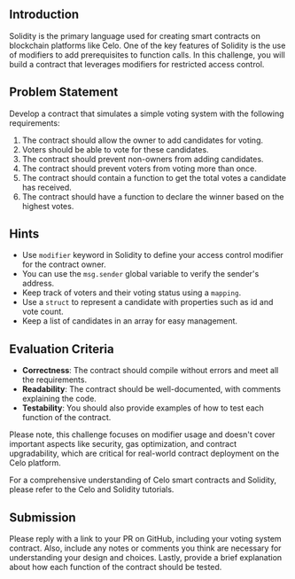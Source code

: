 ## Introduction

Solidity is the primary language used for creating smart contracts on blockchain platforms like Celo. One of the key features of Solidity is the use of modifiers to add prerequisites to function calls. In this challenge, you will build a contract that leverages modifiers for restricted access control.

## Problem Statement

Develop a contract that simulates a simple voting system with the following requirements:

1. The contract should allow the owner to add candidates for voting.
2. Voters should be able to vote for these candidates.
3. The contract should prevent non-owners from adding candidates.
4. The contract should prevent voters from voting more than once.
5. The contract should contain a function to get the total votes a candidate has received.
6. The contract should have a function to declare the winner based on the highest votes.

## Hints

- Use `modifier` keyword in Solidity to define your access control modifier for the contract owner.
- You can use the `msg.sender` global variable to verify the sender's address.
- Keep track of voters and their voting status using a `mapping`.
- Use a `struct` to represent a candidate with properties such as id and vote count.
- Keep a list of candidates in an array for easy management.

## Evaluation Criteria

- **Correctness**: The contract should compile without errors and meet all the requirements.
- **Readability**: The contract should be well-documented, with comments explaining the code.
- **Testability**: You should also provide examples of how to test each function of the contract.

Please note, this challenge focuses on modifier usage and doesn't cover important aspects like security, gas optimization, and contract upgradability, which are critical for real-world contract deployment on the Celo platform.

For a comprehensive understanding of Celo smart contracts and Solidity, please refer to the Celo and Solidity tutorials.

## Submission

Please reply with a link to your PR on GitHub, including your voting system contract. Also, include any notes or comments you think are necessary for understanding your design and choices. Lastly, provide a brief explanation about how each function of the contract should be tested.
